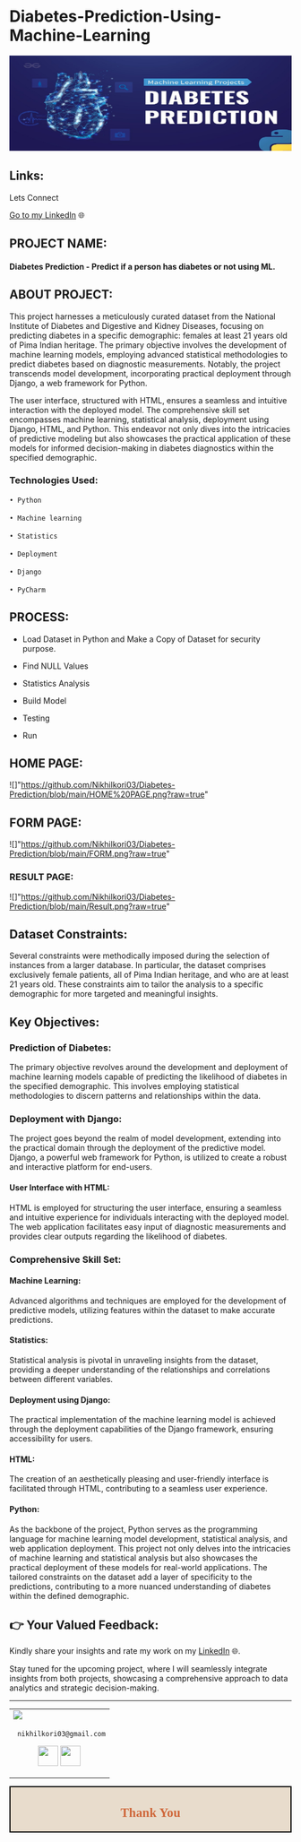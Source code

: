 # Diabetes-Prediction-Using-Machine-Learning

<p align="center">
  <img width="700" height="170" src="https://github.com/Nikhilkori03/Diabetes-Prediction/blob/main/maxresdefault.jpg?raw=true">
</p>

## Links:
Lets Connect 

[Go to my LinkedIn](https://www.linkedin.com/in/nikhil-kori-31664a2a3/) 🌐

## PROJECT NAME:

#### Diabetes Prediction - Predict if a person has diabetes or not using ML.

## ABOUT PROJECT:

This project harnesses a meticulously curated dataset from the National Institute of Diabetes and Digestive and Kidney Diseases, focusing on predicting diabetes in a specific demographic: females at least 21 years old of Pima Indian heritage. The primary objective involves the development of machine learning models, employing advanced statistical methodologies to predict diabetes based on diagnostic measurements. Notably, the project transcends model development, incorporating practical deployment through Django, a web framework for Python. 

The user interface, structured with HTML, ensures a seamless and intuitive interaction with the deployed model. The comprehensive skill set encompasses machine learning, statistical analysis, deployment using Django, HTML, and Python. This endeavor not only dives into the intricacies of predictive modeling but also showcases the practical application of these models for informed decision-making in diabetes diagnostics within the specified demographic.


### Technologies Used:

    • Python 

    • Machine learning

    • Statistics 
    
    • Deployment 

    • Django

    • PyCharm 
    

## PROCESS:

   - Load Dataset in Python and Make a Copy of Dataset for security purpose.

   - Find NULL Values

   - Statistics Analysis

   - Build Model

   - Testing

   - Run 

## HOME PAGE:

![]"https://github.com/Nikhilkori03/Diabetes-Prediction/blob/main/HOME%20PAGE.png?raw=true"

## FORM PAGE:

![]"https://github.com/Nikhilkori03/Diabetes-Prediction/blob/main/FORM.png?raw=true"

### RESULT PAGE:

![]"https://github.com/Nikhilkori03/Diabetes-Prediction/blob/main/Result.png?raw=true"

## Dataset Constraints:
Several constraints were methodically imposed during the selection of instances from a larger database. In particular, the dataset comprises exclusively female patients, all of Pima Indian heritage, and who are at least 21 years old. These constraints aim to tailor the analysis to a specific demographic for more targeted and meaningful insights.

## Key Objectives:

### Prediction of Diabetes:
The primary objective revolves around the development and deployment of machine learning models capable of predicting the likelihood of diabetes in the specified demographic. This involves employing statistical methodologies to discern patterns and relationships within the data.

### Deployment with Django:
The project goes beyond the realm of model development, extending into the practical domain through the deployment of the predictive model. Django, a powerful web framework for Python, is utilized to create a robust and interactive platform for end-users.

#### User Interface with HTML: 
HTML is employed for structuring the user interface, ensuring a seamless and intuitive experience for individuals interacting with the deployed model. The web application facilitates easy input of diagnostic measurements and provides clear outputs regarding the likelihood of diabetes.

### Comprehensive Skill Set:

#### Machine Learning: 
Advanced algorithms and techniques are employed for the development of predictive models, utilizing features within the dataset to make accurate predictions.
#### Statistics: 
Statistical analysis is pivotal in unraveling insights from the dataset, providing a deeper understanding of the relationships and correlations between different variables.
#### Deployment using Django: 
The practical implementation of the machine learning model is achieved through the deployment capabilities of the Django framework, ensuring accessibility for users.
#### HTML: 
The creation of an aesthetically pleasing and user-friendly interface is facilitated through HTML, contributing to a seamless user experience.
#### Python: 
As the backbone of the project, Python serves as the programming language for machine learning model development, statistical analysis, and web application deployment.
This project not only delves into the intricacies of machine learning and statistical analysis but also showcases the practical deployment of these models for real-world applications. The tailored constraints on the dataset add a layer of specificity to the predictions, contributing to a more nuanced understanding of diabetes within the defined demographic.

## 👉 Your Valued Feedback:
Kindly share your insights and rate my work on my [LinkedIn](https://www.linkedin.com/in/nikhil-kori-31664a2a3/) 🌐.

Stay tuned for the upcoming project, where I will seamlessly integrate insights from both projects, showcasing a comprehensive approach to data analytics and strategic decision-making.


___



<table>
<tr>
<td>
     <img src="https://avatars.githubusercontent.com/u/152955475?s=400&u=a4c92fe2b757b82173b9469b771153177034a7ab&v=4" width="180"/>
     
     nikhilkori03@gmail.com

<p align="center">
<a href = "https://github.com/Nikhilkori03"><img src = "http://www.iconninja.com/files/241/825/211/round-collaboration-social-github-code-circle-network-icon.svg" width="36" height = "36"/></a>
<a href = "https://www.linkedin.com/in/nikhil-kori-31664a2a3//"><img src = "http://www.iconninja.com/files/863/607/751/network-linkedin-social-connection-circular-circle-media-icon.svg" width="36" height="36"/></a>
</p>
</td>
</tr> 
  </table>

<div style="display:fill;
            border-radius: false;
            border-style: solid;
            border-color:#000000;
            border-style: false;
            border-width: 2px;
            color:#CF673A;
            font-size:15px;
            font-family: Georgia;
            background-color:#E8DCCC;
            text-align:center;
            letter-spacing:0.1px;
            padding: 0.1em;">

## Thank You
